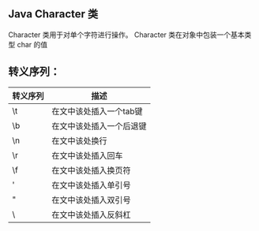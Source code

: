 ## Java Character 类
Character 类用于对单个字符进行操作。
Character 类在对象中包装一个基本类型 char 的值

## 转义序列：
| 转义序列 | 描述                     |
|----------|--------------------------|
| \t       | 在文中该处插入一个tab键  |
| \b       | 在文中该处插入一个后退键 |
| \n       | 在文中该处换行           |
| \r       | 在文中该处插入回车       |
| \f       | 在文中该处插入换页符     |
| \'       | 在文中该处插入单引号     |
| \"       | 在文中该处插入双引号     |
| \\       | 在文中该处插入反斜杠     |